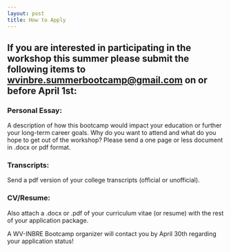 ```yaml
---
layout: post
title: How to Apply
---
```


## If you are interested in participating in the workshop this summer please submit the following items to wvinbre.summerbootcamp@gmail.com on or before April 1st:

### Personal Essay:
A description of how this bootcamp would impact your education or further your long-term career goals. Why do you want to attend and what do you hope to get out of the workshop? Please send a one page or less document in .docx or pdf format.

### Transcripts:
Send a pdf version of your college transcripts (official or unofficial).

### CV/Resume:
Also attach a .docx or .pdf of your curriculum vitae (or resume) with the rest of your application package.

A WV-INBRE Bootcamp organizer will contact you by April 30th regarding your application status!

